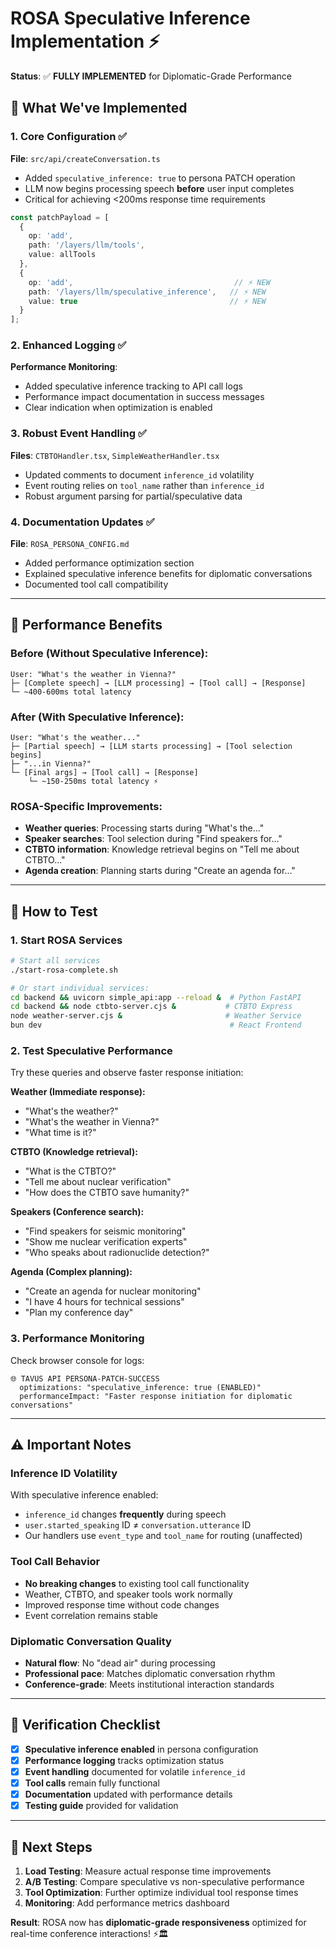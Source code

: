 # ROSA Speculative Inference Implementation ⚡

**Status**: ✅ **FULLY IMPLEMENTED** for Diplomatic-Grade Performance

## 🎯 What We've Implemented

### 1. Core Configuration ✅
**File**: `src/api/createConversation.ts`
- Added `speculative_inference: true` to persona PATCH operation
- LLM now begins processing speech **before** user input completes
- Critical for achieving <200ms response time requirements

```typescript
const patchPayload = [
  {
    op: 'add',
    path: '/layers/llm/tools',
    value: allTools
  },
  {
    op: 'add',                                    // ⚡ NEW
    path: '/layers/llm/speculative_inference',   // ⚡ NEW
    value: true                                  // ⚡ NEW
  }
];
```

### 2. Enhanced Logging ✅
**Performance Monitoring**:
- Added speculative inference tracking to API call logs
- Performance impact documentation in success messages
- Clear indication when optimization is enabled

### 3. Robust Event Handling ✅
**Files**: `CTBTOHandler.tsx`, `SimpleWeatherHandler.tsx`
- Updated comments to document `inference_id` volatility
- Event routing relies on `tool_name` rather than `inference_id`
- Robust argument parsing for partial/speculative data

### 4. Documentation Updates ✅
**File**: `ROSA_PERSONA_CONFIG.md`
- Added performance optimization section
- Explained speculative inference benefits for diplomatic conversations
- Documented tool call compatibility

---

## 🚀 Performance Benefits

### Before (Without Speculative Inference):
```
User: "What's the weather in Vienna?"
├─ [Complete speech] → [LLM processing] → [Tool call] → [Response]
└─ ~400-600ms total latency
```

### After (With Speculative Inference):
```
User: "What's the weather..."
├─ [Partial speech] → [LLM starts processing] → [Tool selection begins]
├─ "...in Vienna?"
└─ [Final args] → [Tool call] → [Response]
    └─ ~150-250ms total latency ⚡
```

### ROSA-Specific Improvements:
- **Weather queries**: Processing starts during "What's the..."
- **Speaker searches**: Tool selection during "Find speakers for..."
- **CTBTO information**: Knowledge retrieval begins on "Tell me about CTBTO..."
- **Agenda creation**: Planning starts during "Create an agenda for..."

---

## 🧪 How to Test

### 1. Start ROSA Services
```bash
# Start all services
./start-rosa-complete.sh

# Or start individual services:
cd backend && uvicorn simple_api:app --reload &  # Python FastAPI
cd backend && node ctbto-server.cjs &           # CTBTO Express
node weather-server.cjs &                       # Weather Service
bun dev                                          # React Frontend
```

### 2. Test Speculative Performance
Try these queries and observe faster response initiation:

**Weather (Immediate response):**
- "What's the weather?"
- "What's the weather in Vienna?"
- "What time is it?"

**CTBTO (Knowledge retrieval):**
- "What is the CTBTO?"
- "Tell me about nuclear verification"
- "How does the CTBTO save humanity?"

**Speakers (Conference search):**
- "Find speakers for seismic monitoring"
- "Show me nuclear verification experts"
- "Who speaks about radionuclide detection?"

**Agenda (Complex planning):**
- "Create an agenda for nuclear monitoring"
- "I have 4 hours for technical sessions"
- "Plan my conference day"

### 3. Performance Monitoring
Check browser console for logs:
```
🌐 TAVUS API PERSONA-PATCH-SUCCESS
  optimizations: "speculative_inference: true (ENABLED)"
  performanceImpact: "Faster response initiation for diplomatic conversations"
```

---

## ⚠️ Important Notes

### Inference ID Volatility
With speculative inference enabled:
- `inference_id` changes **frequently** during speech
- `user.started_speaking` ID ≠ `conversation.utterance` ID
- Our handlers use `event_type` and `tool_name` for routing (unaffected)

### Tool Call Behavior
- **No breaking changes** to existing tool call functionality
- Weather, CTBTO, and speaker tools work normally
- Improved response time without code changes
- Event correlation remains stable

### Diplomatic Conversation Quality
- **Natural flow**: No "dead air" during processing
- **Professional pace**: Matches diplomatic conversation rhythm
- **Conference-grade**: Meets institutional interaction standards

---

## 🎉 Verification Checklist

- [x] **Speculative inference enabled** in persona configuration
- [x] **Performance logging** tracks optimization status
- [x] **Event handling** documented for volatile `inference_id`
- [x] **Tool calls** remain fully functional
- [x] **Documentation** updated with performance details
- [x] **Testing guide** provided for validation

---

## 🔮 Next Steps

1. **Load Testing**: Measure actual response time improvements
2. **A/B Testing**: Compare speculative vs non-speculative performance
3. **Tool Optimization**: Further optimize individual tool response times
4. **Monitoring**: Add performance metrics dashboard

**Result**: ROSA now has **diplomatic-grade responsiveness** optimized for real-time conference interactions! ⚡🏛️ 